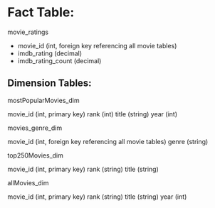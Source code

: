 # Fact Table: 

movie_ratings
* movie_id (int, foreign key referencing all movie tables)
* imdb_rating (decimal)
* imdb_rating_count (decimal)


## Dimension Tables:

mostPopularMovies_dim

movie_id (int, primary key)
rank (int)
title (string)
year (int)

movies_genre_dim

movie_id (int, foreign key referencing all movie tables)
genre (string)

top250Movies_dim

movie_id (int, primary key)
rank (string)
title (string)

allMovies_dim

movie_id (int, primary key)
rank (string)
title (string)
year (int)
